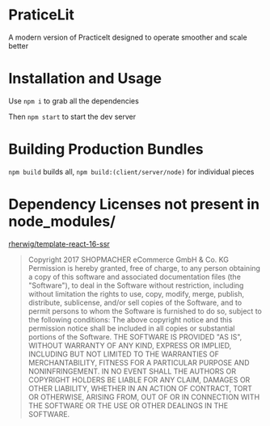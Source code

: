# PraticeLit
A modern version of PracticeIt designed to operate smoother and scale better

# Installation and Usage

Use `npm i` to grab all the dependencies

Then `npm start` to start the dev server

# Building Production Bundles

`npm build` builds all, `npm build:(client/server/node)` for individual pieces

# Dependency Licenses not present in node_modules/
[rherwig/template-react-16-ssr](https://github.com/rherwig/template-react-16-ssr/blob/feature/express-routing/LICENSE)

> Copyright 2017 SHOPMACHER eCommerce GmbH & Co. KG
Permission is hereby granted, free of charge, to any person obtaining a copy of this software and associated documentation files (the "Software"), to deal in the Software without restriction, including without limitation the rights to use, copy, modify, merge, publish, distribute, sublicense, and/or sell copies of the Software, and to permit persons to whom the Software is furnished to do so, subject to the following conditions:
The above copyright notice and this permission notice shall be included in all copies or substantial portions of the Software.
THE SOFTWARE IS PROVIDED "AS IS", WITHOUT WARRANTY OF ANY KIND, EXPRESS OR IMPLIED,
INCLUDING BUT NOT LIMITED TO THE WARRANTIES OF MERCHANTABILITY, FITNESS FOR A PARTICULAR PURPOSE AND NONINFRINGEMENT.
IN NO EVENT SHALL THE AUTHORS OR COPYRIGHT HOLDERS BE LIABLE FOR ANY CLAIM, DAMAGES OR OTHER LIABILITY,
WHETHER IN AN ACTION OF CONTRACT, TORT OR OTHERWISE, ARISING FROM,
OUT OF OR IN CONNECTION WITH THE SOFTWARE OR THE USE OR OTHER DEALINGS IN THE SOFTWARE.
